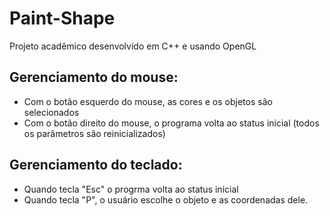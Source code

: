 # Paint-Shape
Projeto acadêmico desenvolvido em C++ e usando OpenGL

## Gerenciamento do mouse:
+ Com o botão esquerdo do mouse, as cores e os objetos são selecionados
+ Com o botão direito do mouse, o programa volta ao status inicial (todos os parâmetros são reinicializados)

## Gerenciamento do teclado:
+ Quando tecla "Esc" o progrma volta ao status inicial
+ Quando tecla "P", o usuário escolhe o objeto e as coordenadas dele.
